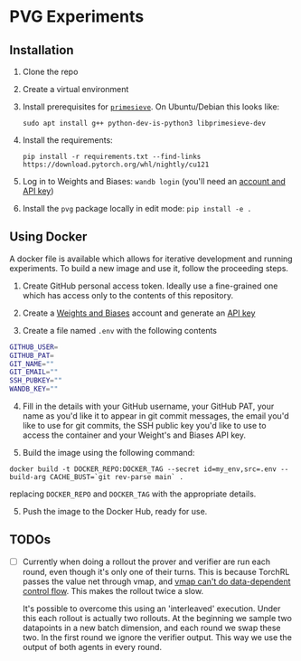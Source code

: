 # PVG Experiments

## Installation

1. Clone the repo
2. Create a virtual environment
3. Install prerequisites for [`primesieve`](https://pypi.org/project/primesieve/). On
   Ubuntu/Debian this looks like:
   ```
   sudo apt install g++ python-dev-is-python3 libprimesieve-dev
   ```
4. Install the requirements:

   ```
   pip install -r requirements.txt --find-links https://download.pytorch.org/whl/nightly/cu121
   ```

5. Log in to Weights and Biases: `wandb login` (you'll need an [account and API
   key](https://wandb.ai/settings#dangerzone))
6. Install the `pvg` package locally in edit mode: `pip install -e .`


## Using Docker

A docker file is available which allows for iterative development and running
experiments. To build a new image and use it, follow the proceeding steps.

1. Create GitHub personal access token. Ideally use a fine-grained one which has access
   only to the contents of this repository.

2. Create a [Weights and Biases](https://wandb.ai) account and generate an [API
   key](https://wandb.ai/settings#dangerzone)

3. Create a file named `.env` with the following contents

```bash
GITHUB_USER=
GITHUB_PAT=
GIT_NAME=""
GIT_EMAIL=""
SSH_PUBKEY=""
WANDB_KEY=""
```

4. Fill in the details with your GitHub username, your GitHub PAT, your name as you'd
   like it to appear in git commit messages, the email you'd like to use for git
   commits, the SSH public key you'd like to use to access the container and your
   Weight's and Biases API key.

5. Build the image using the following command:

```
docker build -t DOCKER_REPO:DOCKER_TAG --secret id=my_env,src=.env --build-arg CACHE_BUST=`git rev-parse main` .
```

replacing `DOCKER_REPO` and `DOCKER_TAG` with the appropriate details.

5. Push the image to the Docker Hub, ready for use.


## TODOs

- [ ] Currently when doing a rollout the prover and verifier are run each round, even
  though it's only one of their turns. This is because TorchRL passes the value net
  through vmap, and [vmap can't do data-dependent control
  flow](https://github.com/pytorch/functorch/issues/257). This makes the rollout twice a
  slow.

  It's possible to overcome this using an 'interleaved' execution. Under this each
  rollout is actually two rollouts. At the beginning we sample two datapoints in a new
  batch dimension, and each round we swap these two. In the first round we ignore the
  verifier output. This way we use the output of both agents in every round.